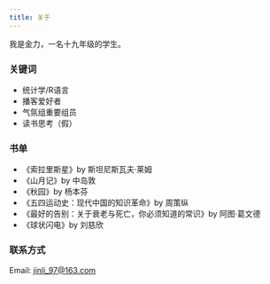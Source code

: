 ```yaml
---
title: 关于
---
```


我是金力，一名十九年级的学生。
### 关键词
- 统计学/R语言
- 播客爱好者
- 气氛组重要组员
- 读书思考（假）

### 书单
- 《索拉里斯星》by 斯坦尼斯瓦夫·莱姆
- 《山月记》by 中岛敦
- 《秋园》by 杨本芬
- 《五四运动史：现代中国的知识革命》by 周策纵
- 《最好的告别：关于衰老与死亡，你必须知道的常识》by 阿图·葛文德
- 《球状闪电》by 刘慈欣

### 联系方式
Email: jinli_97@163.com

